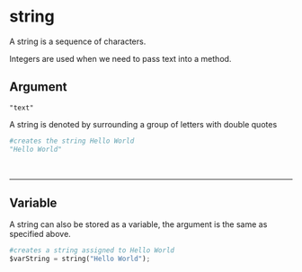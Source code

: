 # string

A string is a sequence of characters. 

Integers are used when we need to pass text into a method.

## Argument
`"text"`

A string is denoted by surrounding a group of letters with double quotes
```python
#creates the string Hello World
"Hello World"
```
<br>

---
## Variable

A string can also be stored as a variable, the argument is the same as specified above.	
```python
#creates a string assigned to Hello World
$varString = string("Hello World");
```
